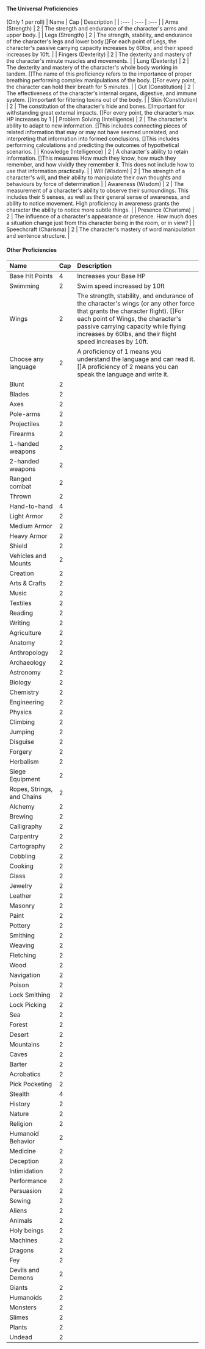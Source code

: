 #### The Universal Proficiencies 
(Only 1 per roll)
| Name | Cap | Description |
| :--- | :--- | :--- |
| Arms (Strength) | 2 | The strength and endurance of the character's arms and upper body. |
| Legs (Strength) | 2 | The strength, stability, and endurance of the character's legs and lower body.[]For each point of Legs, the character's passive carrying capacity increases by 60lbs, and their speed increases by 10ft. |
| Fingers (Dexterity) | 2 | The dexterity and mastery of the character's minute muscles and movements. |
| Lung (Dexterity) | 2 | The dexterity and mastery of the character's whole body working in tandem. []The name of this proficiency refers to the importance of proper breathing performing complex manipulations of the body. []For every point, the character can hold their breath for 5 minutes. |
| Gut (Constitution) | 2 | The effectiveness of the character's internal organs, digestive, and immune system. []Important for filtering toxins out of the body. |
| Skin (Constitution) | 2 | The constitution of the character's hide and bones. []Important for withstanding great external impacts. []For every point, the character’s max HP increases by 1 |
| Problem Solving (Intelligence) | 2 | The character's ability to adapt to new information. []This includes connecting pieces of related information that may or may not have seemed unrelated, and interpreting that information into formed conclusions. []This includes performing calculations and predicting the outcomes of hypothetical scenarios. |
| Knowledge (Intelligence) | 2 | A character's ability to retain information. []This measures How much they know, how much they remember, and how vividly they remember it. This does not include how to use that information practically. |
| Will (Wisdom) | 2 | The strength of a character's will, and their ability to manipulate their own thoughts and behaviours by force of determination |
| Awareness (Wisdom) | 2 | The measurement of a character's ability to observe their surroundings. This includes their 5 senses, as well as their general sense of awareness, and ability to notice movement. High proficiency in awareness grants the character the ability to notice more subtle things. |
| Presence (Charisma) | 2 | The influence of a character's appearance or presence. How much does a situation change just from this character being in the room, or in view? |
| Speechcraft (Charisma) | 2 | The character's mastery of word manipulation and sentence structure. |

#### Other Proficiencies
| Name | Cap | Description |
| :--- | :--- | :--- |
| Base Hit Points | 4 | Increases your Base HP |
| Swimming | 2 | Swim speed increased by 10ft |
| Wings | 2 | The strength, stability, and endurance of the character's wings (or any other force that grants the character flight). []For each point of Wings, the character's passive carrying capacity while flying increases by 60lbs, and their flight speed increases by 10ft. |
| Choose any language | 2 | A proficiency of 1 means you understand the language and can read it. []A proficiency of 2 means you can speak the language and write it. |
| Blunt | 2 |
| Blades | 2 |
| Axes | 2 |
| Pole-arms| 2 |
| Projectiles | 2 |
| Firearms | 2 |
| 1-handed weapons| 2 |
| 2-handed weapons| 2 |
| Ranged combat| 2 |
| Thrown | 2 |
| Hand-to-hand | 4 |
| Light Armor | 2 |
| Medium Armor | 2 |
| Heavy Armor | 2 |
| Shield | 2 |
| Vehicles and Mounts | 2 |
| Creation | 2 |
| Arts & Crafts | 2 |
| Music | 2 |
| Textiles | 2 |
| Reading | 2 |
| Writing | 2 |
| Agriculture | 2 |
| Anatomy | 2 |
| Anthropology | 2 |
| Archaeology | 2 |
| Astronomy | 2 |
| Biology | 2 |
| Chemistry | 2 |
| Engineering | 2 |
| Physics | 2 |
| Climbing | 2 |
| Jumping | 2 |
| Disguise | 2 |
| Forgery | 2 |
| Herbalism | 2 |
| Siege Equipment | 2 |
| Ropes, Strings, and Chains | 2 |
| Alchemy | 2 |
| Brewing | 2 |
| Calligraphy | 2 |
| Carpentry | 2 |
| Cartography | 2 |
| Cobbling | 2 |
| Cooking | 2 |
| Glass | 2 |
| Jewelry | 2 |
| Leather | 2 |
| Masonry | 2 |
| Paint | 2 |
| Pottery | 2 |
| Smithing | 2 |
| Weaving  | 2 |
| Fletching | 2 |
| Wood | 2 |
| Navigation | 2 |
| Poison | 2 |
| Lock Smithing | 2 |
| Lock Picking | 2 |
| Sea | 2 |
| Forest | 2 |
| Desert | 2 |
| Mountains | 2 |
| Caves | 2 |
| Barter | 2 |
| Acrobatics | 2 |
| Pick Pocketing | 2 |
| Stealth | 4 |
| History | 2 |
| Nature | 2 |
| Religion | 2 |
| Humanoid Behavior | 2 |
| Medicine | 2 |
| Deception | 2 |
| Intimidation | 2 |
| Performance | 2 |
| Persuasion | 2 |
| Sewing | 2 |
| Aliens | 2 |
| Animals | 2 |
| Holy beings | 2 |
| Machines | 2 |
| Dragons | 2 |
| Fey | 2 |
| Devils and Demons | 2 |
| Giants | 2 |
| Humanoids | 2 |
| Monsters | 2 |
| Slimes | 2 |
| Plants | 2 |
| Undead | 2 |
